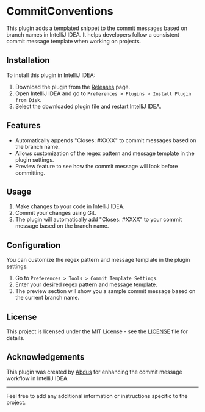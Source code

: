 # CommitConventions

This plugin adds a templated snippet to the commit messages based on branch names in IntelliJ IDEA. It helps developers follow a consistent commit message template when working on projects.

## Installation

To install this plugin in IntelliJ IDEA:
1. Download the plugin from the [Releases](https://github.com/abdusco/commit-conventions/releases) page.
2. Open IntelliJ IDEA and go to `Preferences > Plugins > Install Plugin from Disk`.
3. Select the downloaded plugin file and restart IntelliJ IDEA.

## Features

- Automatically appends "Closes: #XXXX" to commit messages based on the branch name.
- Allows customization of the regex pattern and message template in the plugin settings.
- Preview feature to see how the commit message will look before committing.

## Usage

1. Make changes to your code in IntelliJ IDEA.
2. Commit your changes using Git.
3. The plugin will automatically add "Closes: #XXXX" to your commit message based on the branch name.

## Configuration

You can customize the regex pattern and message template in the plugin settings:
1. Go to `Preferences > Tools > Commit Template Settings`.
2. Enter your desired regex pattern and message template.
3. The preview section will show you a sample commit message based on the current branch name.

## License

This project is licensed under the MIT License - see the [LICENSE](https://github.com/abdus-dev/commit-conventions/blob/main/LICENSE) file for details.

## Acknowledgements

This plugin was created by [Abdus](https://github.com/abdus-dev) for enhancing the commit message workflow in IntelliJ IDEA.

---
Feel free to add any additional information or instructions specific to the project.
